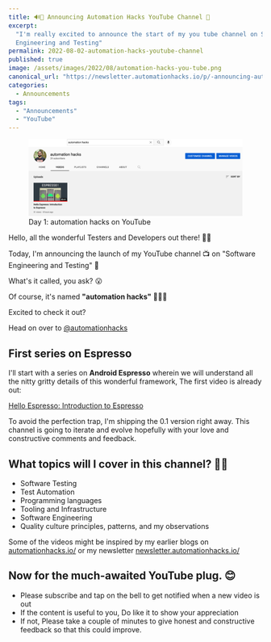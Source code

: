 ```yaml
---
title: 🔊🎉 Announcing Automation Hacks YouTube Channel 🌱
excerpt:
  "I'm really excited to announce the start of my you tube channel on Software
  Engineering and Testing"
permalink: 2022-08-02-automation-hacks-youtube-channel
published: true
image: /assets/images/2022/08/automation-hacks-you-tube.png
canonical_url: "https://newsletter.automationhacks.io/p/-announcing-automation-hacks-youtube"
categories:
  - Announcements
tags:
  - "Announcements"
  - "YouTube"
---
```


<figure class="image">
    <img src="assets/images/2022/08/automation-hacks-you-tube.png" alt="Automation hacks YouTube channel">
    <figcaption>
        Day 1: automation hacks on YouTube
    </figcaption>
</figure>

Hello, all the wonderful Testers and Developers out there! 👋🏼

Today, I'm announcing the launch of my YouTube channel 📺 on "Software
Engineering and Testing" 🌱

What's it called, you ask? 😮

Of course, it's named **"automation hacks"** 🧑🏻‍💻

Excited to check it out?

Head on over to 
[@automationhacks](https://youtube.com/@automationhacks)

## First series on Espresso

I'll start with a series on **Android Espresso** wherein we will understand all
the nitty gritty details of this wonderful framework, The first video is already
out:

[Hello Espresso: Introduction to Espresso](https://www.youtube.com/watch?v=lZ8Yx0Azx_A)

To avoid the perfection trap, I'm shipping the 0.1 version right away. This
channel is going to iterate and evolve hopefully with your love and constructive
comments and feedback.

## What topics will I cover in this channel? 💪🏼

- Software Testing
- Test Automation
- Programming languages
- Tooling and Infrastructure
- Software Engineering
- Quality culture principles, patterns, and my observations

Some of the videos might be inspired by my earlier blogs on
[automationhacks.io/](https://automationhacks.io/) or my newsletter
[newsletter.automationhacks.io/](https://newsletter.automationhacks.io/)

## Now for the much-awaited YouTube plug. 😊

- Please subscribe and tap on the bell to get notified when a new video is out
- If the content is useful to you, Do like it to show your appreciation
- If not, Please take a couple of minutes to give honest and constructive
  feedback so that this could improve.
